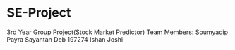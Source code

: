 # SE-Project
3rd Year Group Project(Stock Market Predictor)
Team Members:
Soumyadip Payra
Sayantan Deb 197274
Ishan Joshi

